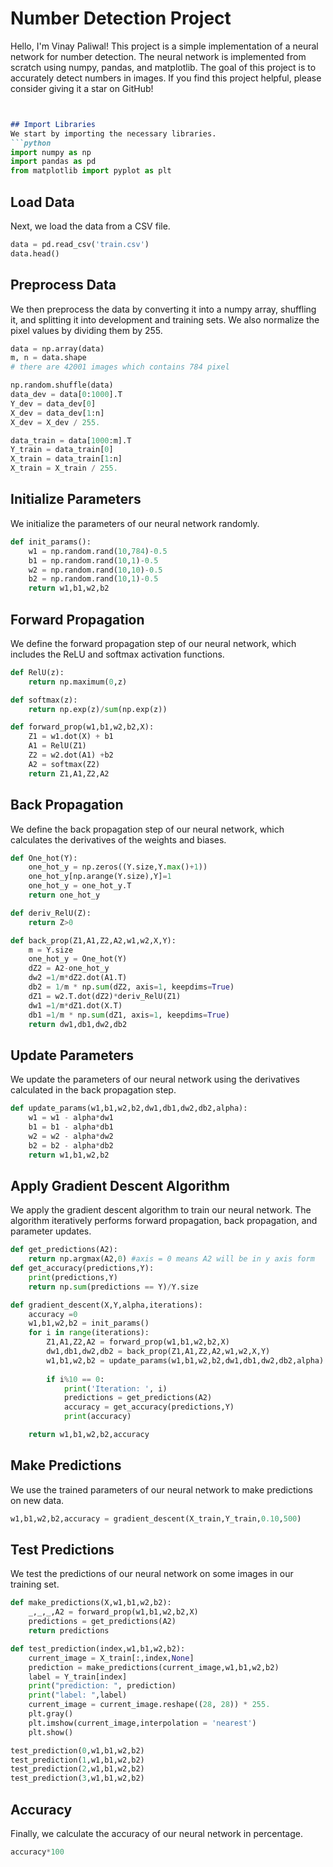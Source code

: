 # Number Detection Project

Hello, I'm Vinay Paliwal! This project is a simple implementation of a neural network for number detection. The neural network is implemented from scratch using numpy, pandas, and matplotlib. The goal of this project is to accurately detect numbers in images. If you find this project helpful, please consider giving it a star on GitHub!


```markdown


## Import Libraries
We start by importing the necessary libraries.
```python
import numpy as np
import pandas as pd
from matplotlib import pyplot as plt
```

## Load Data
Next, we load the data from a CSV file.
```python
data = pd.read_csv('train.csv')
data.head()
```

## Preprocess Data
We then preprocess the data by converting it into a numpy array, shuffling it, and splitting it into development and training sets. We also normalize the pixel values by dividing them by 255.
```python
data = np.array(data)
m, n = data.shape
# there are 42001 images which contains 784 pixel

np.random.shuffle(data)
data_dev = data[0:1000].T
Y_dev = data_dev[0]
X_dev = data_dev[1:n]
X_dev = X_dev / 255.

data_train = data[1000:m].T
Y_train = data_train[0]
X_train = data_train[1:n]
X_train = X_train / 255.
```

## Initialize Parameters
We initialize the parameters of our neural network randomly.
```python
def init_params():
    w1 = np.random.rand(10,784)-0.5
    b1 = np.random.rand(10,1)-0.5
    w2 = np.random.rand(10,10)-0.5
    b2 = np.random.rand(10,1)-0.5
    return w1,b1,w2,b2
```

## Forward Propagation
We define the forward propagation step of our neural network, which includes the ReLU and softmax activation functions.
```python
def RelU(z):
    return np.maximum(0,z)

def softmax(z):
    return np.exp(z)/sum(np.exp(z))

def forward_prop(w1,b1,w2,b2,X):
    Z1 = w1.dot(X) + b1
    A1 = RelU(Z1)
    Z2 = w2.dot(A1) +b2
    A2 = softmax(Z2)
    return Z1,A1,Z2,A2
```

## Back Propagation
We define the back propagation step of our neural network, which calculates the derivatives of the weights and biases.
```python
def One_hot(Y):
    one_hot_y = np.zeros((Y.size,Y.max()+1))
    one_hot_y[np.arange(Y.size),Y]=1
    one_hot_y = one_hot_y.T
    return one_hot_y

def deriv_RelU(Z):
    return Z>0

def back_prop(Z1,A1,Z2,A2,w1,w2,X,Y):
    m = Y.size
    one_hot_y = One_hot(Y)
    dZ2 = A2-one_hot_y
    dw2 =1/m*dZ2.dot(A1.T)
    db2 = 1/m * np.sum(dZ2, axis=1, keepdims=True)
    dZ1 = w2.T.dot(dZ2)*deriv_RelU(Z1)
    dw1 =1/m*dZ1.dot(X.T)
    db1 =1/m * np.sum(dZ1, axis=1, keepdims=True)
    return dw1,db1,dw2,db2
```

## Update Parameters
We update the parameters of our neural network using the derivatives calculated in the back propagation step.
```python
def update_params(w1,b1,w2,b2,dw1,db1,dw2,db2,alpha):
    w1 = w1 - alpha*dw1
    b1 = b1 - alpha*db1
    w2 = w2 - alpha*dw2
    b2 = b2 - alpha*db2
    return w1,b1,w2,b2
```

## Apply Gradient Descent Algorithm
We apply the gradient descent algorithm to train our neural network. The algorithm iteratively performs forward propagation, back propagation, and parameter updates.
```python
def get_predictions(A2):
    return np.argmax(A2,0) #axis = 0 means A2 will be in y axis form
def get_accuracy(predictions,Y):
    print(predictions,Y)
    return np.sum(predictions == Y)/Y.size

def gradient_descent(X,Y,alpha,iterations):
    accuracy =0
    w1,b1,w2,b2 = init_params()
    for i in range(iterations):
        Z1,A1,Z2,A2 = forward_prop(w1,b1,w2,b2,X)
        dw1,db1,dw2,db2 = back_prop(Z1,A1,Z2,A2,w1,w2,X,Y)
        w1,b1,w2,b2 = update_params(w1,b1,w2,b2,dw1,db1,dw2,db2,alpha)
        
        if i%10 == 0:
            print('Iteration: ', i)
            predictions = get_predictions(A2)
            accuracy = get_accuracy(predictions,Y)
            print(accuracy)

    return w1,b1,w2,b2,accuracy
```

## Make Predictions
We use the trained parameters of our neural network to make predictions on new data.
```python
w1,b1,w2,b2,accuracy = gradient_descent(X_train,Y_train,0.10,500)
```

## Test Predictions
We test the predictions of our neural network on some images in our training set.
```python
def make_predictions(X,w1,b1,w2,b2):
    _,_,_,A2 = forward_prop(w1,b1,w2,b2,X)
    predictions = get_predictions(A2)
    return predictions

def test_prediction(index,w1,b1,w2,b2):
    current_image = X_train[:,index,None]
    prediction = make_predictions(current_image,w1,b1,w2,b2)
    label = Y_train[index]
    print("prediction: ", prediction)
    print("label: ",label)
    current_image = current_image.reshape((28, 28)) * 255.
    plt.gray()
    plt.imshow(current_image,interpolation = 'nearest')
    plt.show()

test_prediction(0,w1,b1,w2,b2)
test_prediction(1,w1,b1,w2,b2)
test_prediction(2,w1,b1,w2,b2)
test_prediction(3,w1,b1,w2,b2)
```

## Accuracy
Finally, we calculate the accuracy of our neural network in percentage.
```python
accuracy*100
```
```
